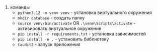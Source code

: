 1. команды
    - `python3.12 -m venv venv` - установка виртуального окружения
    - `mkdir database` - создать папку
    - `source venv/bin/activate` OR `.\venv\Scripts\activate` - активировать виртуальное окружение
    - `pip install -r requirements.txt` - установка зависимостей
    - `pip install -e .` - установить библиотеку
    - `taudit2` - запуск приложения
